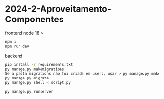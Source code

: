 # 2024-2-Aproveitamento-Componentes

frontend
node 18 >
```sh
npm i
npm run dev
```

backend
```sh
pip install -r requirements.txt
py manage.py makemigrations
Se a pasta migrations não foi criada em users, usar > py manage.py makemigrations users
py manage.py migrate
py manage.py shell < script.py
```
```sh
py manage.py runserver
```